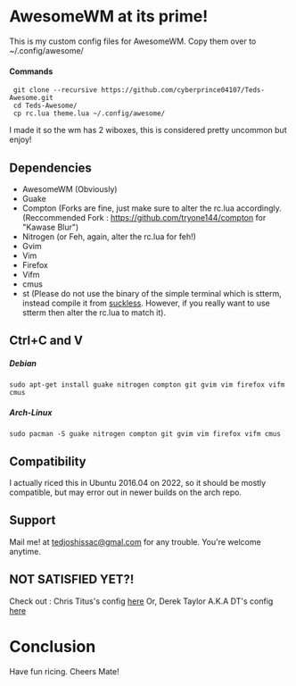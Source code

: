 # AwesomeWM at its prime!
 
 This is my custom config files for AwesomeWM. 
 Copy them over to ~/.config/awesome/
 
 #### Commands
     git clone --recursive https://github.com/cyberprince04107/Teds-Awesome.git
     cd Teds-Awesome/ 
     cp rc.lua theme.lua ~/.config/awesome/ 
 
 I made it so the wm has 2 wiboxes, this is considered pretty uncommon but enjoy!
 
 ## Dependencies 
 
 - AwesomeWM (Obviously)
 - Guake
 - Compton (Forks are fine, just make sure to alter the rc.lua accordingly. (Reccommended Fork : https://github.com/tryone144/compton for "Kawase Blur")
 - Nitrogen (or Feh, again, alter the rc.lua for feh!)
 - Gvim
 - Vim
 - Firefox 
 - Vifm
 - cmus
 - st (Please do not use the binary of the simple terminal which is stterm, instead compile it from <a href="git://git.suckless.org/st"> suckless</a>. However, if you really want to use stterm then alter the rc.lua to match it).

## Ctrl+C and V 

##### Debian
    sudo apt-get install guake nitrogen compton git gvim vim firefox vifm cmus

##### Arch-Linux
    sudo pacman -S guake nitrogen compton git gvim vim firefox vifm cmus

## Compatibility

I actually riced this in Ubuntu 2016.04 on 2022, so it should be mostly compatible, but may error out in newer builds on the arch repo.

## Support 

Mail me! at tedjoshissac@gmal.com for any trouble. You're welcome anytime.

## NOT SATISFIED YET?!

Check out : Chris Titus's config <a href="https://github.com/ChrisTitusTech/titus-awesome"> here</a>
Or, Derek Taylor A.K.A DT's config <a href="https://gitlab.com/dwt1/dotfiles/-/tree/master/.config/awesome"> here</a>

# Conclusion

Have fun ricing. Cheers Mate!
